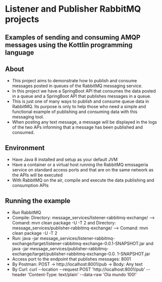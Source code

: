 # Listener and Publisher RabbitMQ projects


## Examples of sending and consuming AMQP messages using the Kottlin programming language


## About
- This project aims to demonstrate how to publish and consume messages posted in queues of the RabbitMQ messaging service.
- In this project we have a SpringBoot API that consumes the data posted in a queue and a SpringBoot API that publishes messages in a queue.
- This is just one of many ways to publish and consume queue data in RabbitMQ. Its purpose is only to help those who need a simple and functional example of publishing and consuming data with this messaging tool.
- When posting any text message, a message will be displayed in the logs of the two APs informing that a message has been published and consumed.

## Environment
- Have Java 8 installed and setup as your default JVM
- Have a container or a virtual host running the RabbitMQ emssageria service on standard access ports and that are on the same network as the APIs will be executed
- With RabbitMQ on the air, compile and execute the data publishing and consumption APIs

## Running the example
- Run RabbitMQ
- Compile: Directory: message_services/listener-rabbitmq-exchange/ --> Comand: mvn clean package -U -T 2 and Directory: message_services/publisher-rabbitmq-exchange/ --> Comand: mvn clean package -U -T 2
- Run: java -jar message_services/listener-rabbitmq-exchange/target/listener-rabbitmq-exchange-0.0.1-SNAPSHOT.jar and java -jar message_services/publisher-rabbitmq-exchange/target/publisher-rabbitmq-exchange-0.0. 1-SNAPSHOT.jar
- Access port to the endpoint that publishes messages: 8001
- By Postman: POST -> http://localhost:8001/pub -> Body: Any text
- By Curl: curl --location --request POST 'http://localhost:8001/pub' --header 'Content-Type: text/plain' --data-raw 'Ola mundo 100!'

